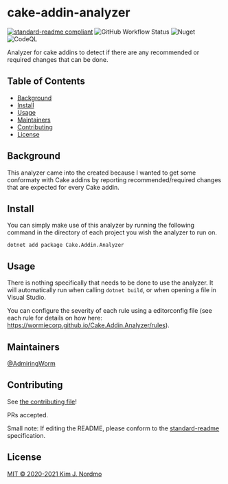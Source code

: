 # cake-addin-analyzer

[![standard-readme compliant](https://img.shields.io/badge/standard--readme-OK-green.svg?style=flat-square)](https://github.com/RichardLitt/standard-readme)
![GitHub Workflow Status](https://img.shields.io/github/workflow/status/WormieCorp/Cake.Addin.Analyzer/Build?logo=github&style=flat-square)
![Nuget](https://img.shields.io/nuget/v/Cake.Addin.Analyzer?logo=nuget&style=flat-square)
![CodeQL](https://github.com/WormieCorp/Cake.Addin.Analyzer/workflows/CodeQL/badge.svg)

Analyzer for cake addins to detect if there are any recommended or required changes that can be done.

## Table of Contents

- [Background](#background)
- [Install](#install)
- [Usage](#usage)
- [Maintainers](#maintainers)
- [Contributing](#contributing)
- [License](#license)

## Background

This analyzer came into the created because I wanted to get some conformaty with Cake addins by reporting recommended/required changes that are expected for every Cake addin.

## Install

You can simply make use of this analyzer by running the following command in the directory of each project you wish the analyzer to run on.

```shell
dotnet add package Cake.Addin.Analyzer
```

## Usage

There is nothing specifically that needs to be done to use the analyzer.
It will automatically run when calling `dotnet build`, or when opening a file in Visual Studio.

You can configure the severity of each rule using a editorconfig file (see each rule for details on how here: <https://wormiecorp.github.io/Cake.Addin.Analyzer/rules>).

## Maintainers

[@AdmiringWorm](https://github.com/AdmiringWorm)

## Contributing

See [the contributing file](CONTRIBUTING.md)!

PRs accepted.

Small note: If editing the README, please conform to the [standard-readme](https://github.com/RichardLitt/standard-readme) specification.

## License

[MIT © 2020-2021 Kim J. Nordmo](LICENSE.txt)
